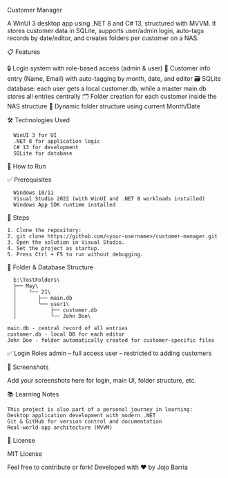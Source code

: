 Customer Manager

A WinUI 3 desktop app using .NET 8 and C# 13, structured with MVVM. It stores customer data in SQLite, supports user/admin login, auto-tags records by date/editor, and creates folders per customer on a NAS.

📋 Features

  🔒 Login system with role-based access (admin & user)
  📁 Customer info entry (Name, Email) with auto-tagging by month, date, and editor
  🗃️ SQLite database: each user gets a local customer.db, while a master main.db stores all entries centrally
  🗂️ Folder creation for each customer inside the NAS structure
  📆 Dynamic folder structure using current Month/Date

🛠️ Technologies Used

      WinUI 3 for UI
      .NET 8 for application logic
      C# 13 for development
      SQLite for database

🧪 How to Run

  ✅ Prerequisites
  
      Windows 10/11
      Visual Studio 2022 (with WinUI and .NET 8 workloads installed)
      Windows App SDK runtime installed

🚀 Steps

    1. Clone the repository:
    2. git clone https://github.com/<your-username>/customer-manager.git
    3. Open the solution in Visual Studio.
    4. Set the project as startup.
    5. Press Ctrl + F5 to run without debugging.

💾 Folder & Database Structure

      E:\TestFolders\
      ├── May\
      │    └── 21\
      │       ├── main.db
      │       └── user1\
      │           ├── customer.db
      │           └── John Doe\

    main.db - central record of all entries
    customer.db - local DB for each editor
    John Doe - folder automatically created for customer-specific files

✅ Login Roles
    admin – full access
    user – restricted to adding customers

📸 Screenshots

Add your screenshots here for login, main UI, folder structure, etc.

📚 Learning Notes

    This project is also part of a personal journey in learning:
    Desktop application development with modern .NET
    Git & GitHub for version control and documentation
    Real-world app architecture (MVVM)

🔗 License

MIT License

Feel free to contribute or fork!
Developed with ❤️ by Jojo Barria


